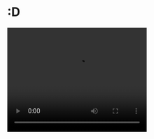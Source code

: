 # :D

<video width="320" height="240" controls>
  <source src="video/test.mp4" type="video/mp4">
  Your browser does not support the video tag.
</video>